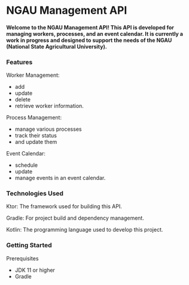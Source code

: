 # NGAU Management API

#### Welcome to the NGAU Management API! This API is developed for managing workers, processes, and an event calendar. It is currently a work in progress and designed to support the needs of the NGAU (National State Agricultural University).

### Features
Worker Management: 
* add
* update
* delete
* retrieve worker information.

Process Management: 
* manage various processes
* track their status
* and update them

Event Calendar: 
* schedule
* update
* manage events in an event calendar.

### Technologies Used
Ktor: The framework used for building this API.

Gradle: For project build and dependency management.

Kotlin: The programming language used to develop this project.

### Getting Started
Prerequisites
* JDK 11 or higher
* Gradle
